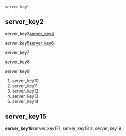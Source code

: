 ```ngMeta
server_key1
```
## server_key2
server_key3[server_key4](l7kd5ZHXEoI)




server_key5[server_key6](zN29NHUy7g0)




server_key7

server_key8

server_key9

1. server_key10
2. server_key11
3. server_key12
4. server_key13
5. server_key14
## server_key15
**server_key16**server_key171. server_key18
2. server_key19
